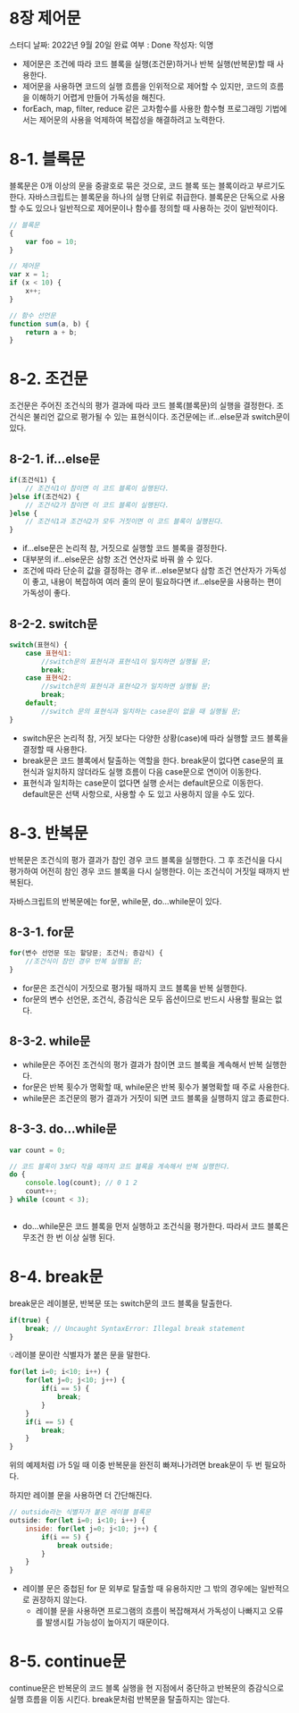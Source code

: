 # 8장 제어문

스터디 날짜: 2022년 9월 20일
완료 여부 : Done
작성자: 익명

- 제어문은 조건에 따라 코드 블록을 실행(조건문)하거나 반복 실행(반복문)할 때 사용한다.
- 제어문을 사용하면 코드의 실행 흐름을 인위적으로 제어할 수 있지만, 코드의 흐름을 이해하기 어렵게 만들어 가독성을 해친다.
- forEach, map, filter, reduce 같은 고차함수를 사용한 함수형 프로그래밍 기법에서는 제어문의 사용을 억제하여 복잡성을 해결하려고 노력한다.

# 8-1. 블록문

블록문은 0개 이상의 문을 중괄호로 묶은 것으로, 코드 블록 또는 블록이라고 부르기도 한다. 자바스크립트는 블록문을 하나의 실행 단위로 취급한다. 블록문은 단독으로 사용할 수도 있으나 일반적으로 제어문이나 함수를 정의할 때 사용하는 것이 일반적이다.

```jsx
// 블록문
{
	var foo = 10;
}

// 제어문
var x = 1;
if (x < 10) {
	x++;
}

// 함수 선언문
function sum(a, b) {
	return a + b;
}
```

# 8-2. 조건문

조건문은 주어진 조건식의 평가 결과에 따라 코드 블록(블록문)의 실행을 결정한다. 조건식은 불리언 값으로 평가될 수 있는 표현식이다. 조건문에는 if…else문과 switch문이 있다.

## 8-2-1. if…else문

```jsx
if(조건식1) {
	// 조건식1이 참이면 이 코드 블록이 실행된다.
}else if(조건식2) {
	// 조건식2가 참이면 이 코드 블록이 실행된다.
}else {
	// 조건식1과 조건식2가 모두 거짓이면 이 코드 블록이 실행된다.
}
```

- if…else문은 논리적 참, 거짓으로 실행할 코드 블록을 결정한다.
- 대부분의 if…else문은 삼항 조건 연산자로 바꿔 쓸 수 있다.
- 조건에 따라 단순히 값을 결정하는 경우 if…else문보다 삼항 조건 연산자가 가독성이 좋고, 내용이 복잡하여 여러 줄의 문이 필요하다면 if…else문을 사용하는 편이 가독성이 좋다.

## 8-2-2. switch문

```jsx
switch(표현식) {
	case 표현식1:
		//switch문의 표현식과 표현식1이 일치하면 실행될 문;
		break;
	case 표현식2:
		//switch문의 표현식과 표현식2가 일치하면 실행될 문;
		break;
	default;
		//switch 문의 표현식과 일치하는 case문이 없을 때 실행될 문;
}
```

- switch문은 논리적 참, 거짓 보다는 다양한 상황(case)에 따라 실행할 코드 블록을 결정할 때 사용한다.
- break문은 코드 블록에서 탈출하는 역할을 한다. break문이 없다면 case문의 표현식과 일치하지 않더라도 실행 흐름이 다음 case문으로 연이어 이동한다.
- 표현식과 일치하는 case문이 없다면 실행 순서는 default문으로 이동한다. default문은 선택 사항으로, 사용할 수 도 있고 사용하지 않을 수도 있다.

# 8-3. 반복문

반복문은 조건식의 평가 결과가 참인 경우 코드 블록을 실행한다. 그 후 조건식을 다시 평가하여 어전히 참인 경우 코드 블록을 다시 실행한다. 이는 조건식이 거짓일 때까지 반복된다.

자바스크립트의 반복문에는 for문, while문, do…while문이 있다.

## 8-3-1. for문

```jsx
for(변수 선언문 또는 할당문; 조건식; 증감식) {
	//조건식이 참인 경우 반복 실행될 문;
}
```

- for문은 조건식이 거짓으로 평가될 때까지 코드 블록을 반복 실행한다.
- for문의 변수 선언문, 조건식, 증감식은 모두 옵션이므로 반드시 사용할 필요는 없다.

## 8-3-2. while문

- while문은 주어진 조건식의 평가 결과가 참이면 코드 블록을 계속해서 반복 실행한다.
- for문은 반복 횟수가 명확할 때, while문은 반복 횟수가 불명확할 때 주로 사용한다.
- while문은 조건문의 평가 결과가 거짓이 되면 코드 블록을 실행하지 않고 종료한다.

## 8-3-3. do…while문

```jsx
var count = 0;

// 코드 블록이 3보다 작을 때까지 코드 블록을 계속해서 반복 실행한다.
do {
	console.log(count); // 0 1 2
	count++;
} while (count < 3);
	
```

- do…while문은 코드 블록을 먼저 실행하고 조건식을 평가한다. 따라서 코드 블록은 무조건 한 번 이상 실행 된다.

# 8-4. break문

break문은 레이블문, 반복문 또는 switch문의 코드 블록을 탈출한다.

```jsx
if(true) {
	break; // Uncaught SyntaxError: Illegal break statement
}
```

💡레이블 문이란 식별자가 붙은 문을 말한다.

```jsx
for(let i=0; i<10; i++) {
	for(let j=0; j<10; j++) {
		if(i == 5) {
			break;
		}
	}
	if(i == 5) {
		break;
	}
}
```

위의 예제처럼 i가 5일 때 이중 반복문을 완전히 빠져나가려면 break문이 두 번 필요하다.

하지만 레이블 문을 사용하면 더 간단해진다.

```jsx
// outside라는 식별자가 붙은 레이블 블록문
outside: for(let i=0; i<10; i++) {
	inside: for(let j=0; j<10; j++) {
		if(i == 5) {
			break outside;
		}
	}
}
```

- 레이블 문은 중첩된 for 문 외부로 탈출할 때 유용하지만 그 밖의 경우에는 일반적으로 권장하지 않는다.
    - 레이블 문을 사용하면 프로그램의 흐름이 복잡해져서 가독성이 나빠지고 오류를 발생시킬 가능성이 높아지기 때문이다.

# 8-5. continue문

continue문은 반복문의 코드 블록 실행을 현 지점에서 중단하고 반복문의 증감식으로 실행 흐름을 이동 시킨다. break문처럼 반복문을 탈출하지는 않는다.